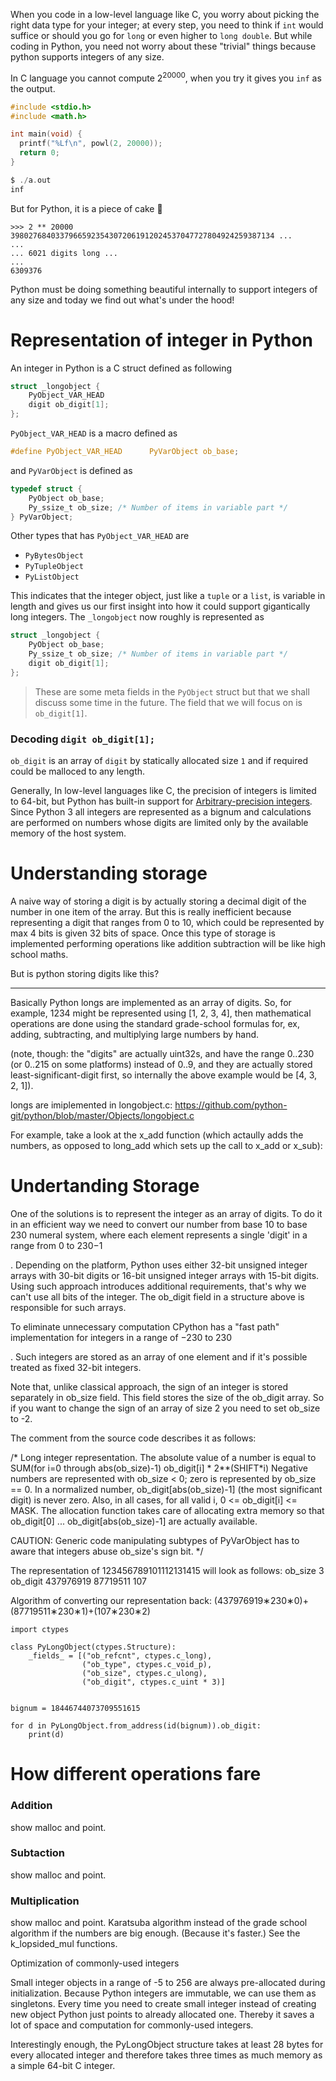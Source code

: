 When you code in a low-level language like C, you worry about picking the right data type for your integer; at every step, you need to think if `int` would suffice or should you go for `long` or even higher to `long double`. But while coding in Python, you need not worry about these "trivial" things because python supports integers of any size.

In C language you cannot compute   2<sup>20000</sup>, when you try it gives you `inf` as the output.

```c
#include <stdio.h>
#include <math.h>

int main(void) {
  printf("%Lf\n", powl(2, 20000));
  return 0;
}

$ ./a.out
inf
```

But for Python, it is a piece of cake 🎂

```
>>> 2 ** 20000
39802768403379665923543072061912024537047727804924259387134 ...
...
... 6021 digits long ...
...
6309376
```

Python must be doing something beautiful internally to support integers of any size and today we find out what's under the hood!

# Representation of integer in Python
An integer in Python is a C struct defined as following

```c
struct _longobject {
    PyObject_VAR_HEAD
    digit ob_digit[1];
};
```

`PyObject_VAR_HEAD` is a macro defined as

```c
#define PyObject_VAR_HEAD      PyVarObject ob_base;
```

and `PyVarObject` is defined as

```c
typedef struct {
    PyObject ob_base;
    Py_ssize_t ob_size; /* Number of items in variable part */
} PyVarObject;
```

Other types that has `PyObject_VAR_HEAD` are
 - `PyBytesObject`
 - `PyTupleObject`
 - `PyListObject`

This indicates that the integer object, just like a `tuple` or a `list`, is variable in length and gives us our first insight into how it could support gigantically long integers. The `_longobject` now roughly is represented as

```c
struct _longobject {
    PyObject ob_base;
    Py_ssize_t ob_size; /* Number of items in variable part */
    digit ob_digit[1];
};
```

> These are some meta fields in the `PyObject` struct but that we shall discuss some time in the future. The field that we will focus on is `ob_digit[1]`.


### Decoding `digit ob_digit[1];`

`ob_digit` is an array of `digit` by statically allocated size `1` and if required could be malloced to any length.

Generally, In low-level languages like C, the precision of integers is limited to 64-bit, but Python has built-in support for [Arbitrary-precision integers](https://en.wikipedia.org/wiki/Arbitrary-precision_arithmetic). Since Python 3 all integers are represented as a bignum and calculations are performed on numbers whose digits are limited only by the available memory of the host system.

# Understanding storage

A naive way of storing a digit is by actually storing a decimal digit of the number in one item of the array. But this is really inefficient because representing a digit that ranges from 0 to 10, which could be represented by max 4 bits is given 32 bits of space. Once this type of storage is implemented performing operations like addition subtraction will be like high school maths.

But is python storing digits like this?

---



Basically Python longs are implemented as an array of digits. So, for example, 1234 might be represented using [1, 2, 3, 4], then mathematical operations are done using the standard grade-school formulas for, ex, adding, subtracting, and multiplying large numbers by hand.

(note, though: the "digits" are actually uint32s, and have the range 0..230 (or 0..215 on some platforms) instead of 0..9, and they are actually stored least-significant-digit first, so internally the above example would be [4, 3, 2, 1]).

longs are imiplemented in longobject.c: https://github.com/python-git/python/blob/master/Objects/longobject.c

For example, take a look at the x_add function (which actaully adds the numbers, as opposed to long_add which sets up the call to x_add or x_sub):

# Undertanding Storage

One of the solutions is to represent the integer as an array of digits. To do it in an efficient way we need to convert our number from base 10 to base 230 numeral system, where each element represents a single 'digit' in a range from 0 to 230−1

. Depending on the platform, Python uses either 32-bit unsigned integer arrays with 30-bit digits or 16-bit unsigned integer arrays with 15-bit digits. Using such approach introduces additional requirements, that's why we can't use all bits of the integer. The ob_digit field in a structure above is responsible for such arrays.

To eliminate unnecessary computation CPython has a "fast path" implementation for integers in a range of −230
to 230

. Such integers are stored as an array of one element and if it's possible treated as fixed 32-bit integers.

Note that, unlike classical approach, the sign of an integer is stored separately in ob_size field. This field stores the size of the ob_digit array. So if you want to change the sign of an array of size 2 you need to set ob_size to -2.

The comment from the source code describes it as follows:

/* Long integer representation.
   The absolute value of a number is equal to
    SUM(for i=0 through abs(ob_size)-1) ob_digit[i] * 2**(SHIFT*i)
   Negative numbers are represented with ob_size < 0;
   zero is represented by ob_size == 0.
   In a normalized number, ob_digit[abs(ob_size)-1] (the most significant
   digit) is never zero.  Also, in all cases, for all valid i,
    0 <= ob_digit[i] <= MASK.
   The allocation function takes care of allocating extra memory
   so that ob_digit[0] ... ob_digit[abs(ob_size)-1] are actually available.

   CAUTION:  Generic code manipulating subtypes of PyVarObject has to aware that integers abuse  ob_size's sign bit.
*/

The representation of 123456789101112131415 will look as follows:
ob_size	3
ob_digit	437976919	87719511	107


Algorithm of converting our representation back:
(437976919∗230∗0)+(87719511∗230∗1)+(107∗230∗2)

```
import ctypes

class PyLongObject(ctypes.Structure):
    _fields_ = [("ob_refcnt", ctypes.c_long),
                ("ob_type", ctypes.c_void_p),
                ("ob_size", ctypes.c_ulong),
                ("ob_digit", ctypes.c_uint * 3)]


bignum = 18446744073709551615

for d in PyLongObject.from_address(id(bignum)).ob_digit:
    print(d)
```

# How different operations fare

### Addition

show malloc and point.

### Subtaction

show malloc and point.

### Multiplication

show malloc and point.
Karatsuba algorithm instead of the grade school algorithm if the numbers are big enough. (Because it's faster.) See the k_lopsided_mul functions.



Optimization of commonly-used integers

Small integer objects in a range of -5 to 256 are always pre-allocated during initialization. Because Python integers are immutable, we can use them as singletons. Every time you need to create small integer instead of creating new object Python just points to already allocated one. Thereby it saves a lot of space and computation for commonly-used integers.

Interestingly enough, the PyLongObject structure takes at least 28 bytes for every allocated integer and therefore takes three times as much memory as a simple 64-bit C integer.
